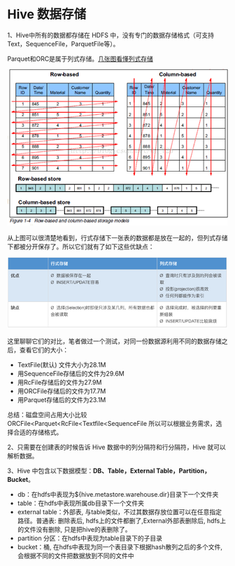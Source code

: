 # Hive 数据存储

1、Hive中所有的数据都存储在 HDFS 中，没有专门的数据存储格式（可支持Text，SequenceFile，ParquetFile等）。

Parquet和ORC是属于列式存储。[几张图看懂列式存储](https://blog.csdn.net/dc_726/article/details/41143175)

![image-20190502030303807](.image/hivedatastorage.assets/image-20190502030303807-6737383.png)

从上图可以很清楚地看到，行式存储下一张表的数据都是放在一起的，但列式存储下都被分开保存了。所以它们就有了如下这些优缺点：

![image-20190502030353907](.image/hivedatastorage.assets/image-20190502030353907-6737433.png)

这里聊聊它们的对比，笔者做过一个测试，对同一份数据源利用不同的数据存储之后，查看它们的大小：

- TextFile(默认) 文件大小为28.1M
- 用SequenceFile存储后的文件为29.6M
- 用RcFile存储后的文件为27.9M
- 用ORCFile存储后的文件为17.7M
- 用Parquet存储后的文件为23.1M

总结：磁盘空间占用大小比较
ORCFile<Parquet<RcFile<Textfile<SequenceFile
所以可以根据业务需求，选择合适的存储格式。

2、只需要在创建表的时候告诉 Hive 数据中的列分隔符和行分隔符，Hive 就可以解析数据。

3、Hive 中包含以下数据模型：**DB、Table，External Table，Partition，Bucket**。

- db：在hdfs中表现为${hive.metastore.warehouse.dir}目录下一个文件夹
- table：在hdfs中表现所属db目录下一个文件夹
- external table：外部表, 与table类似，不过其数据存放位置可以在任意指定路径。普通表: 删除表后, hdfs上的文件都删了,External外部表删除后, hdfs上的文件没有删除, 只是把hive的表删除了。
- partition 分区：在hdfs中表现为table目录下的子目录
- bucket：桶, 在hdfs中表现为同一个表目录下根据hash散列之后的多个文件, 会根据不同的文件把数据放到不同的文件中